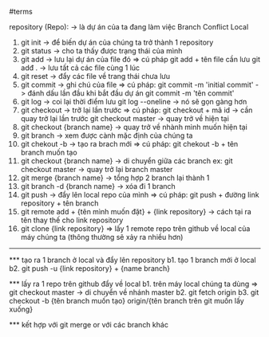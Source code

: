 #terms 

repository (Repo): -> là dự án của ta đang làm việc
Branch
Conflict
Local

1. git init -> để biến dự án của chúng ta trở thành 1 repository
2. git status -> cho ta thấy được trạng thái của mình
3. git add -> lưu lại dự án của file đó
=> cú pháp
    git add + tên file cần  lưu
    git adđ . -> lưu tất cả các file cùng 1 lúc
4. git reset -> đẩy các file về trang thái chưa lưu
5. git commit -> ghi chú của file
=> cú pháp: 
    git commit -m 'initial commit' -> đánh dấu lần đầu khi bắt đầu dự án
    git commit -m 'tên commit'
6. git log -> coi lại thời điểm lưu
    git log --oneline -> nó sẽ gọn gàng hơn
7. git checkout -> trỡ lại lần trước
=> cú pháp:
    git checkout + mã id -> cần quay trở lại lần trước
    git checkout master -> quay trở về hiện tại
8. git checkout {branch name} -> quay trở về nhành mình muốn hiện tại
9. git branch -> xem được cành mặc định của chúng ta
10. git chekout -b -> tạo ra brach mới 
=> cú pháp:
    git chekout -b + tên branch muốn tạo
11. git checkout {branch name} -> di chuyển giữa các branch
    ex: git checkout master -> quay trở lại branch master
12. git merge {branch name} -> tổng hợp 2 branch lại thành 1
13. git branch -d {branch name} -> xóa đi 1 branch 
14. git push -> đẩy lên local repo của mình
=> cú pháp:
    git push + đường link repository + tên branch
15. git remote add + {tên mình muốn đặt} + {link repository}
    -> cách tại ra tên thay thế cho link repository
16. git clone {link repository}
=> lấy 1 remote repo trên github về local của máy chúng ta (thông thường sẽ xảy ra nhiều hơn)

--------------------------------------------------------
*** tạo ra 1 branch ở local và đẩy lên repository
b1. tạo 1 branch mới ở local
b2. git push -u {link repository} + {name branch}

*** lấy ra 1 repo trên github đẩy về local
b1. trên máy local chúng ta dùng
    => git checkout master -> di chuyển về nhánh master
b2. git fetch origin 
b3. git checkout -b {tên branch muốn tạo} origin/{tên branch trên git muốn lấy xuống}

*** kết hợp với git merge or với các branch khác
